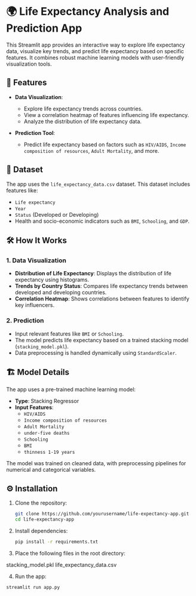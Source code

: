 # 🌍 Life Expectancy Analysis and Prediction App

This Streamlit app provides an interactive way to explore life expectancy data, visualize key trends, and predict life expectancy based on specific features. It combines robust machine learning models with user-friendly visualization tools.

## 🚀 Features

- **Data Visualization**: 
  - Explore life expectancy trends across countries.
  - View a correlation heatmap of features influencing life expectancy.
  - Analyze the distribution of life expectancy data.

- **Prediction Tool**: 
  - Predict life expectancy based on factors such as `HIV/AIDS`, `Income composition of resources`, `Adult Mortality`, and more.

## 📁 Dataset
The app uses the `life_expectancy_data.csv` dataset. This dataset includes features like:
- `Life expectancy`
- `Year`
- `Status` (Developed or Developing)
- Health and socio-economic indicators such as `BMI`, `Schooling`, and `GDP`.

## 🛠️ How It Works

### 1. Data Visualization
- **Distribution of Life Expectancy**: Displays the distribution of life expectancy using histograms.
- **Trends by Country Status**: Compares life expectancy trends between developed and developing countries.
- **Correlation Heatmap**: Shows correlations between features to identify key influencers.

### 2. Prediction
- Input relevant features like `BMI` or `Schooling`.
- The model predicts life expectancy based on a trained stacking model (`stacking_model.pkl`).
- Data preprocessing is handled dynamically using `StandardScaler`.

## 🏗️ Model Details
The app uses a pre-trained machine learning model:
- **Type**: Stacking Regressor
- **Input Features**:
  - `HIV/AIDS`
  - `Income composition of resources`
  - `Adult Mortality`
  - `under-five deaths`
  - `Schooling`
  - `BMI`
  - `thinness 1-19 years`

The model was trained on cleaned data, with preprocessing pipelines for numerical and categorical variables.

## ⚙️ Installation

1. Clone the repository:
   ```bash
   git clone https://github.com/yourusername/life-expectancy-app.git
   cd life-expectancy-app


2. Install dependencies:
   ```bash
   pip install -r requirements.txt

3. Place the following files in the root directory:

  stacking_model.pkl
  life_expectancy_data.csv

4. Run the app:

 ```bash
streamlit run app.py
